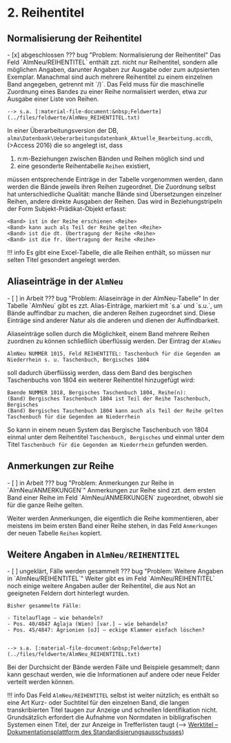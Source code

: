 # 2. Reihentitel
## Normalisierung der Reihentitel
<div class="task-list-right"></div>
- [x] abgeschlossen
??? bug "Problem: Normalisierung der Reihentitel" 
    Das Feld `AlmNeu/REIHENTITEL` enthält zzt. nicht nur Reihentitel, sondern alle möglichen Angaben, darunter Angaben zur Ausgabe oder zum autpsierten Exemplar. Manachmal sind auch mehrere Reihentitel zu einem einzelnen Band angegeben, getrennt mit `/)`. Das Feld muss für die maschinelle Zuordnung eines Bandes zu einer Reihe normalisiert werden, etwa zur Ausgabe einer Liste von Reihen.

    --> s.a. [:material-file-document:&nbsp;Feldwerte](../files/feldwerte/AlmNeu_REIHENTITEL.txt)

In einer Überarbeitungsversion der DB, `alma\Datenbank\Ueberarbeitungsdatenbank_Aktuelle_Bearbeitung.accdb`, (>Access 2016) die so angelegt ist, dass 

1. n:m-Beziehungen zwischen Bänden und Reihen möglich sind und 
2. eine gesonderte Reihentabelle `Reihen` existiert, 

müssen entsprechende Einträge in der Tabelle vorgenommen werden, dann werden die Bände jeweils ihren Reihen zugeordnet. Die Zuordnung selbst hat unterschiedliche Qualität: manche Bände sind Übersetzungen einzelner 
Reihen, andere direkte Ausgaben der Reihen. Das wird in Beziehungstripeln der Form Subjekt-Prädikat-Objekt erfasst:

    <Band> ist in der Reihe erschienen <Reihe>
    <Band> kann auch als Teil der Reihe gelten <Reihe>
    <Band> ist die dt. Übertragung der Reihe <Reihe>
    <Band> ist die fr. Übertragung der Reihe <Reihe>

!!! info
    Es gibt eine Excel-Tabelle, die alle Reihen enthält, so müssen nur selten Titel gesondert angelegt werden.


## Aliaseinträge in der `AlmNeu`
<div class="task-list-right"></div>
- [ ] in Arbeit
??? bug "Problem: Aliaseinräge in der AlmNeu-Tabelle"
    In der Tabelle `AlmNeu` gibt es zzt. Alias-Einträge, markiert mit `s.a` und `s.u.`, um Bände auffindbar zu machen, die anderen Reihen zugeordnet sind. Diese Einträge sind anderer Natur als die anderen und dienen der Auffindbarkeit.

Aliaseinträge sollen durch die Möglichkeit, einem Band mehrere Reihen zuordnen zu können schließlich überflüssig werden. Der Eintrag der `AlmNeu`

    AlmNeu NUMMER 1015, Feld REIHENTITEL: Taschenbuch für die Gegenden am Niederrhein s. u. Taschenbuch, Bergisches 1804

soll dadurch überflüssig werden, dass dem Band des bergischen Taschenbuchs von 1804 ein weiterer Reihentitel hinzugefügt wird:

    Baende NUMMER 1018, Bergisches Taschenbuch 1804, Reihe(n): 
    (Band) Bergisches Taschenbuch 1804 ist Teil der Reihe Taschenbuch, Bergisches
    (Band) Bergisches Taschenbuch 1804 kann auch als Teil der Reihe gelten Taschenbuch für die Gegenden am Niederrhein

So kann in einem neuen System das Bergische Taschenbuch von 1804 einmal unter dem Reihentitel `Taschenbuch, Bergisches` und einmal unter dem Titel `Taschenbuch für die Gegenden am Niederrhein` gefunden werden.


## Anmerkungen zur Reihe
<div class="task-list-right"></div>
- [ ] in Arbeit
??? bug "Problem: Anmerkungen zur Reihe in `AlmNeu/ANMERKUNGEN`"
    Anmerkungen zur Reihe sind zzt. dem ersten Band einer Reihe im Feld `AlmNeu/ANMERKUNGEN` zugeordnet, obwohl sie für die ganze Reihe gelten.

Weiter werden Anmerkungen, die eigentlich die Reihe kommentieren, aber meistens im  beim ersten Band einer Reihe stehen, in das Feld `Anmerkungen` der neuen Tabelle `Reihen` kopiert.


## Weitere Angaben in `AlmNeu/REIHENTITEL`
<div class="task-list-right"></div>
- [ ] ungeklärt, Fälle werden gesammelt
??? bug "Problem: Weitere Angaben in `AlmNeu/REIHENTITEL`"
    Weiter gibt es im Feld  `AlmNeu/REIHENTITEL` noch einige weitere Angaben außer der Reihentitel, die aus Not an geeigneten Feldern dort hinterlegt wurden.

    Bisher gesammelte Fälle:
    
    - Titelauflage – wie behandeln?
    - Pos. 40/4847 Aglaja (Wien) [var.] – wie behandeln?
    - Pos. 45/4847: Agrionien [oJ] – eckige Klammer einfach löschen?


    --> s.a. [:material-file-document:&nbsp;Feldwerte](../files/feldwerte/AlmNeu_REIHENTITEL.txt)

Bei der Durchsicht der Bände werden Fälle und Beispiele gesammelt; dann kann geschaut werden, wie die Informationen auf andere oder neue Felder verteilt werden können.

!!! info
    Das Feld `AlmNeu/REIHENTITEL` selbst ist weiter nützlich; es enthält so eine Art Kurz- oder Suchtitel für den einzelnen Band, die langen transkribierten Titel taugen zur Anzeige und schnellen Identifikation nicht. Grundsätzlich erfordert die Aufnahme von Normdaten in bibligrafischen Systemen einen Titel, der zur Anzeige in Trefferlisten taugt (--> [Werktitel – Dokumentationsplattform des Standardisierungsausschusses](https://sta.dnb.de/doc/RDA-E-W005))

